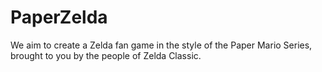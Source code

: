 # PaperZelda
We aim to create a Zelda fan game in the style of the Paper Mario Series, brought to you by the people of Zelda Classic.
